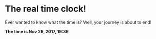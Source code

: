 # The real time clock!

Ever wanted to know what the time is? Well, your journey is about to end!

**The time is Nov 26, 2017, 19:36**